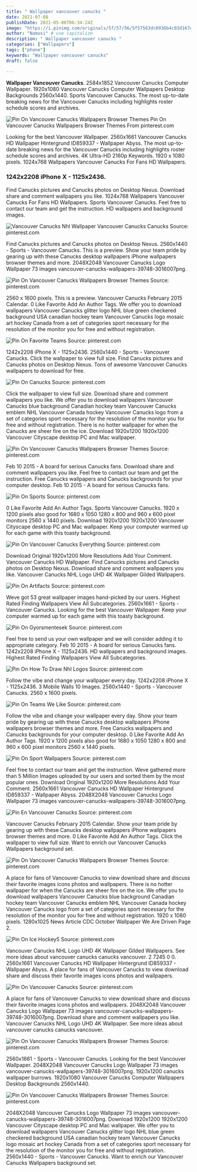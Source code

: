 ```yaml
---
title: " Wallpaper vancouver canucks "
date: 2021-07-08
publishDate: 2021-05-06T06:34:24Z
image: "https://i.pinimg.com/originals/5f/57/56/5f57563dc0936b4c03d167ecf7311e83.jpg"
author: "Namusi" # use capitalize
description: " Wallpaper vancouver canucks "
categories: ["Wallpapers"]
tags: ["phone"]
keywords: "Wallpaper vancouver canucks"
draft: false

---
```



**Wallpaper Vancouver Canucks**. 2584x1852 Vancouver Canucks Computer Wallpaper. 1920x1080 Vancouver Canucks Computer Wallpapers Desktop Backgrounds 2560x1440. Sports Vancouver Canucks. The most up-to-date breaking news for the Vancouver Canucks including highlights roster schedule scores and archives.

![Pin On Vancouver Canucks Wallpapers Browser Themes](https://i.pinimg.com/originals/59/f3/01/59f301c74b1f90768cfa9cb5708d7f83.jpg "Pin On Vancouver Canucks Wallpapers Browser Themes")
Pin On Vancouver Canucks Wallpapers Browser Themes From pinterest.com


Looking for the best Vancouver Wallpaper. 2560x1661 Vancouver Canucks HD Wallpaper Hintergrund ID859337 - Wallpaper Abyss. The most up-to-date breaking news for the Vancouver Canucks including highlights roster schedule scores and archives. 4K Ultra-HD 2160p Keywords. 1920 x 1080 pixels. 1024x768 Wallpapers Vancouver Canucks For Fans HD Wallpapers.

### 1242x2208 iPhone X - 1125x2436.

Find Canucks pictures and Canucks photos on Desktop Nexus. Download share and comment wallpapers you like. 1024x768 Wallpapers Vancouver Canucks For Fans HD Wallpapers. Sports Vancouver Canucks. Feel free to contact our team and get the instruction. HD wallpapers and background images.


![Vancouver Canucks Nhl Wallpaper Vancouver Canucks Canucks](https://i.pinimg.com/originals/fd/86/91/fd869101a6dbb98d9a560def0cd210a9.png "Vancouver Canucks Nhl Wallpaper Vancouver Canucks Canucks")
Source: pinterest.com

Find Canucks pictures and Canucks photos on Desktop Nexus. 2560x1440 - Sports - Vancouver Canucks. This is a preview. Show your team pride by gearing up with these Canucks desktop wallpapers iPhone wallpapers browser themes and more. 2048X2048 Vancouver Canucks Logo Wallpaper 73 images vancouver-canucks-wallpapers-39748-3016007png.

![Pin On Vancouver Canucks Wallpapers Browser Themes](https://i.pinimg.com/originals/e2/40/73/e24073f59b814a88201d548c0ebb5801.png "Pin On Vancouver Canucks Wallpapers Browser Themes")
Source: pinterest.com

2560 x 1600 pixels. This is a preview. Vancouver Canucks February 2015 Calendar. 0 Like Favorite Add An Author Tags. We offer you to download wallpapers Vancouver Canucks glitter logo NHL blue green checkered background USA canadian hockey team Vancouver Canucks logo mosaic art hockey Canada from a set of categories sport necessary for the resolution of the monitor you for free and without registration.

![Pin On Favorite Teams](https://i.pinimg.com/originals/67/92/45/679245c22b19f03f5dba40ffb6b2dd88.jpg "Pin On Favorite Teams")
Source: pinterest.com

1242x2208 iPhone X - 1125x2436. 2560x1440 - Sports - Vancouver Canucks. Click the wallpaper to view full size. Find Canucks pictures and Canucks photos on Desktop Nexus. Tons of awesome Vancouver Canucks wallpapers to download for free.

![Pin On Canucks](https://i.pinimg.com/736x/2b/1d/9f/2b1d9fdc22b0e4a0288b7ab01b962441.jpg "Pin On Canucks")
Source: pinterest.com

Click the wallpaper to view full size. Download share and comment wallpapers you like. We offer you to download wallpapers Vancouver Canucks blue background Canadian hockey team Vancouver Canucks emblem NHL Vancouver Canada hockey Vancouver Canucks logo from a set of categories sport necessary for the resolution of the monitor you for free and without registration. There is no hotter wallpaper for when the Canucks are sheer fire on the ice. Download 1920x1200 1920x1200 Vancouver Cityscape desktop PC and Mac wallpaper.

![Pin On Vancouver Canucks Wallpapers Browser Themes](https://i.pinimg.com/originals/0f/a3/8f/0fa38f83beb5539d5d1458ab9d01e388.jpg "Pin On Vancouver Canucks Wallpapers Browser Themes")
Source: pinterest.com

Feb 10 2015 - A board for serious Canucks fans. Download share and comment wallpapers you like. Feel free to contact our team and get the instruction. Free Canucks wallpapers and Canucks backgrounds for your computer desktop. Feb 10 2015 - A board for serious Canucks fans.

![Pin On Sports](https://i.pinimg.com/originals/a2/89/a2/a289a256d5a00f2cc1f85ed1126e0aed.jpg "Pin On Sports")
Source: pinterest.com

0 Like Favorite Add An Author Tags. Sports Vancouver Canucks. 1920 x 1200 pixels also good for 1680 x 1050 1280 x 800 and 960 x 600 pixel monitors 2560 x 1440 pixels. Download 1920x1200 1920x1200 Vancouver Cityscape desktop PC and Mac wallpaper. Keep your computer warmed up for each game with this toasty background.

![Pin On Vancouver Canucks Everything](https://i.pinimg.com/originals/ad/16/bc/ad16bc97a334afe176ad6717239ebe19.png "Pin On Vancouver Canucks Everything")
Source: pinterest.com

Download Original 1920x1200 More Resolutions Add Your Comment. Vancouver Canucks HD Wallpaper. Find Canucks pictures and Canucks photos on Desktop Nexus. Download share and comment wallpapers you like. Vancouver Canucks NHL Logo UHD 4K Wallpaper Gilded Wallpapers.

![Pin On Artifacts](https://i.pinimg.com/originals/3a/b5/de/3ab5de9ec05ab05310998a9b2b0a65ab.jpg "Pin On Artifacts")
Source: pinterest.com

Weve got 53 great wallpaper images hand-picked by our users. Highest Rated Finding Wallpapers View All Subcategories. 2560x1661 - Sports - Vancouver Canucks. Looking for the best Vancouver Wallpaper. Keep your computer warmed up for each game with this toasty background.

![Pin On Gyorsmentesek](https://i.pinimg.com/474x/e5/b4/e7/e5b4e7f2eeffa05dd298f0f641a7777a.jpg "Pin On Gyorsmentesek")
Source: pinterest.com

Feel free to send us your own wallpaper and we will consider adding it to appropriate category. Feb 10 2015 - A board for serious Canucks fans. 1242x2208 iPhone X - 1125x2436. HD wallpapers and background images. Highest Rated Finding Wallpapers View All Subcategories.

![Pin On How To Draw Nhl Logos](https://i.pinimg.com/originals/0e/09/a7/0e09a7d4507d9c0028856dd0c6e94b5f.jpg "Pin On How To Draw Nhl Logos")
Source: pinterest.com

Follow the vibe and change your wallpaper every day. 1242x2208 iPhone X - 1125x2436. 3 Mobile Walls 10 Images. 2560x1440 - Sports - Vancouver Canucks. 2560 x 1600 pixels.

![Pin On Teams We Like](https://i.pinimg.com/originals/f9/3d/4a/f93d4a5234287af1c2116f167ef8173d.jpg "Pin On Teams We Like")
Source: pinterest.com

Follow the vibe and change your wallpaper every day. Show your team pride by gearing up with these Canucks desktop wallpapers iPhone wallpapers browser themes and more. Free Canucks wallpapers and Canucks backgrounds for your computer desktop. 0 Like Favorite Add An Author Tags. 1920 x 1200 pixels also good for 1680 x 1050 1280 x 800 and 960 x 600 pixel monitors 2560 x 1440 pixels.

![Pin On Sport Wallpapers](https://i.pinimg.com/originals/0e/20/0b/0e200bd7c44fae0983c5ff240d1e1646.png "Pin On Sport Wallpapers")
Source: pinterest.com

Feel free to contact our team and get the instruction. Weve gathered more than 5 Million Images uploaded by our users and sorted them by the most popular ones. Download Original 1920x1200 More Resolutions Add Your Comment. 2560x1661 Vancouver Canucks HD Wallpaper Hintergrund ID859337 - Wallpaper Abyss. 2048X2048 Vancouver Canucks Logo Wallpaper 73 images vancouver-canucks-wallpapers-39748-3016007png.

![Pin En Vancouver Canucks](https://i.pinimg.com/originals/a1/d6/2e/a1d62e915331e19771cbba9647c0b569.jpg "Pin En Vancouver Canucks")
Source: pinterest.com

Vancouver Canucks February 2015 Calendar. Show your team pride by gearing up with these Canucks desktop wallpapers iPhone wallpapers browser themes and more. 0 Like Favorite Add An Author Tags. Click the wallpaper to view full size. Want to enrich our Vancouver Canucks Wallpapers background set.

![Pin On Vancouver Canucks Wallpapers Browser Themes](https://i.pinimg.com/originals/59/f3/01/59f301c74b1f90768cfa9cb5708d7f83.jpg "Pin On Vancouver Canucks Wallpapers Browser Themes")
Source: pinterest.com

A place for fans of Vancouver Canucks to view download share and discuss their favorite images icons photos and wallpapers. There is no hotter wallpaper for when the Canucks are sheer fire on the ice. We offer you to download wallpapers Vancouver Canucks blue background Canadian hockey team Vancouver Canucks emblem NHL Vancouver Canada hockey Vancouver Canucks logo from a set of categories sport necessary for the resolution of the monitor you for free and without registration. 1920 x 1080 pixels. 1280x1025 News Article CDC October Wallpaper We Are Driven Page 2.

![Pin On Ice Hockey5](https://i.pinimg.com/originals/89/92/71/899271d0fa3ec1619eb2e6ea38215b39.jpg "Pin On Ice Hockey5")
Source: pinterest.com

Vancouver Canucks NHL Logo UHD 4K Wallpaper Gilded Wallpapers. See more ideas about vancouver canucks canucks vancouver. 2 7245 0 0. 2560x1661 Vancouver Canucks HD Wallpaper Hintergrund ID859337 - Wallpaper Abyss. A place for fans of Vancouver Canucks to view download share and discuss their favorite images icons photos and wallpapers.

![Pin On Vancouver Canucks](https://i.pinimg.com/474x/c5/98/5b/c5985b2b892a1d05ecca5a30b49c6439.jpg "Pin On Vancouver Canucks")
Source: pinterest.com

A place for fans of Vancouver Canucks to view download share and discuss their favorite images icons photos and wallpapers. 2048X2048 Vancouver Canucks Logo Wallpaper 73 images vancouver-canucks-wallpapers-39748-3016007png. Download share and comment wallpapers you like. Vancouver Canucks NHL Logo UHD 4K Wallpaper. See more ideas about vancouver canucks canucks vancouver.

![Pin On Vancouver Canucks Wallpapers Browser Themes](https://i.pinimg.com/originals/25/60/4c/25604c4aa5f97d0ef2a20d1a866582ea.jpg "Pin On Vancouver Canucks Wallpapers Browser Themes")
Source: pinterest.com

2560x1661 - Sports - Vancouver Canucks. Looking for the best Vancouver Wallpaper. 2048X2048 Vancouver Canucks Logo Wallpaper 73 images vancouver-canucks-wallpapers-39748-3016007png. 1920x1200 canucks wallpaper burrows. 1920x1080 Vancouver Canucks Computer Wallpapers Desktop Backgrounds 2560x1440.

![Pin On Vancouver Canucks Wallpapers Browser Themes](https://i.pinimg.com/originals/5f/57/56/5f57563dc0936b4c03d167ecf7311e83.jpg "Pin On Vancouver Canucks Wallpapers Browser Themes")
Source: pinterest.com

2048X2048 Vancouver Canucks Logo Wallpaper 73 images vancouver-canucks-wallpapers-39748-3016007png. Download 1920x1200 1920x1200 Vancouver Cityscape desktop PC and Mac wallpaper. We offer you to download wallpapers Vancouver Canucks glitter logo NHL blue green checkered background USA canadian hockey team Vancouver Canucks logo mosaic art hockey Canada from a set of categories sport necessary for the resolution of the monitor you for free and without registration. 2560x1440 - Sports - Vancouver Canucks. Want to enrich our Vancouver Canucks Wallpapers background set.

